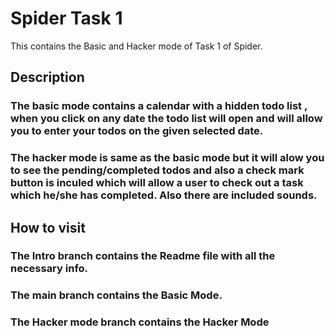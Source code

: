 # Spider Task 1

This contains the Basic and Hacker mode of Task 1 of Spider.

## Description

### The basic mode contains a calendar with a hidden todo list , when you click on any date the todo list will open and will allow you to enter your todos on the given selected date.

### The hacker mode is same as the basic mode but it will alow you to see the pending/completed todos and also a check mark button is inculed which will allow a user to check out a task which he/she has completed. Also there are included sounds.

## How to visit
 
 ### The Intro branch contains the Readme file with all the necessary info.
 
 ### The main branch contains the Basic Mode.
 
 ### The Hacker mode branch contains the Hacker Mode








